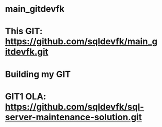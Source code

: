 # main_gitdevfk


# This GIT: https://github.com/sqldevfk/main_gitdevfk.git

# Building my GIT
# GIT1 OLA: https://github.com/sqldevfk/sql-server-maintenance-solution.git